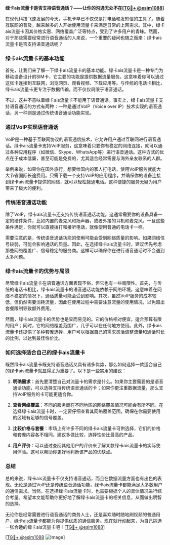 **绿卡ais流量卡是否支持语音通话？——让你的沟通无处不在[[TG💪+ @esim1088](https://t.me/s/esim1088)]**

在现代科技飞速发展的今天，手机卡早已不仅仅是打电话和发短信的工具了。随着互联网的普及，越来越多的人开始使用流量卡来满足日常的上网需求。其中，绿卡ais流量卡因其价格实惠、网络覆盖广泛等特点，受到了许多用户的青睐。然而，对于那些需要经常进行语音通话的人来说，一个重要的疑问也随之而来：绿卡ais流量卡是否支持语音通话呢？

### **绿卡ais流量卡的基本功能**

首先，让我们来了解一下绿卡ais流量卡的基本功能。绿卡ais流量卡是一种专门为移动设备设计的SIM卡，它主要的功能是提供数据流量服务。这意味着你可以通过这张卡连接到互联网，浏览网页、观看视频、下载应用等。与传统的电话卡相比，绿卡ais流量卡更专注于数据传输，而不仅仅局限于语音通话。

不过，这并不意味着绿卡ais流量卡不能用于语音通话。事实上，绿卡ais流量卡支持语音通话的方式有两种：一种是通过VoIP（Voice over IP）技术实现的语音通话，另一种则是通过传统语音通话功能实现。

### **通过VoIP实现语音通话**

VoIP是一种基于互联网协议的语音通信技术，它允许用户通过互联网进行语音通话。绿卡ais流量卡支持VoIP服务，这意味着只要你有稳定的网络连接，就可以通过各种应用程序（如微信、Skype、WhatsApp等）进行语音通话。这种方式的优点在于成本低廉，甚至可能是免费的，尤其适合经常需要与海外亲友联系的人群。

举例来说，如果你在国外旅行，想要给国内的家人打电话，使用VoIP服务就能大大节省国际长途费用。只需下载一个支持VoIP的应用程序，并确保你的设备连接到绿卡ais流量卡提供的网络，就可以轻松拨通电话。这种便捷的服务无疑为用户带来了极大的便利。

### **传统语音通话功能**

除了VoIP，绿卡ais流量卡还支持传统语音通话功能。这通常需要你的设备具备一定的硬件条件，比如内置的麦克风和扬声器，或者外接的耳机和麦克风。一旦这些条件满足，你就可以直接拨打和接听电话，就像使用普通的电话卡一样。

需要注意的是，传统语音通话功能的使用可能会受到网络质量的影响。如果网络信号较弱，可能会影响通话的质量。因此，在选择绿卡ais流量卡时，建议优先考虑那些网络覆盖广、信号稳定的服务商。这样可以确保你在进行语音通话时不会遇到太多问题。

### **绿卡ais流量卡的优势与局限**

尽管绿卡ais流量卡在语音通话方面表现不俗，但它也有一些局限性。首先，与传统的电话卡相比，绿卡ais流量卡的语音通话功能依赖于网络环境，这意味着在网络不稳定的情况下，通话质量可能会受到影响。其次，虽然VoIP服务的成本较低，但仍然需要消耗流量，因此在使用过程中需要注意流量的使用情况，以免超出套餐限制导致额外费用。

然而，绿卡ais流量卡的优势也是显而易见的。它的价格相对便宜，适合预算有限的用户；同时，它的网络覆盖范围广，几乎可以在任何地方使用。此外，绿卡ais流量卡还提供了多种套餐选择，用户可以根据自己的需求灵活调整流量和通话时长的比例，以达到最佳性价比。

### **如何选择适合自己的绿卡ais流量卡**

既然绿卡ais流量卡既支持语音通话又具有诸多优势，那么如何选择一款适合自己的绿卡ais流量卡就显得尤为重要了。以下是一些实用的建议：

1. **明确需求**：首先要清楚自己对流量卡的需求是什么。如果你主要需要的是语音通话功能，可以选择支持传统语音通话的卡；如果你更注重数据流量，那么支持VoIP服务的卡可能更适合你。
   
2. **查看网络覆盖**：不同的服务商在不同地区的网络覆盖情况可能会有所不同。在选择绿卡ais流量卡时，一定要仔细查看其网络覆盖范围，确保在你需要使用的区域有足够的信号覆盖。

3. **比较价格与套餐**：市场上有许多不同的绿卡ais流量卡可供选择，它们的价格和套餐内容各不相同。建议多做比较，选择性价比最高的产品。

4. **用户评价**：可以通过查阅其他用户的评价来了解某款绿卡ais流量卡的实际使用体验。这可以帮助你更好地判断该产品的优缺点。

### **总结**

总的来说，绿卡ais流量卡不仅支持语音通话，而且在数据流量方面也有出色的表现。无论是通过VoIP还是传统语音通话功能，绿卡ais流量卡都能满足大多数用户的通信需求。当然，在选择绿卡ais流量卡时，也需要根据个人的具体情况进行综合考量。希望本文能帮助你更好地了解绿卡ais流量卡的相关信息，从而做出明智的选择。

无论你是经常需要进行语音通话的商务人士，还是喜欢随时随地刷视频的普通用户，绿卡ais流量卡都能为你提供优质的通信服务。现在就行动起来，为自己挑选一张合适的绿卡ais流量卡吧！[[TG💪+ @esim1088](https://t.me/s/esim1088)] 

[[TG💪+ @esim1088](https://t.me/s/esim1088) ![Image](https://i.postimg.cc/4NQfJmqS/Snipaste-2025-05-13-00-14-12.png)]